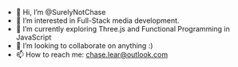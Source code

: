 - 👋 Hi, I’m @SurelyNotChase
- 👀 I’m interested in Full-Stack media development.
- 🌱 I’m currently exploring Three.js and Functional Programming in JavaScript
- 💞️ I’m looking to collaborate on anything :)
- 📫 How to reach me: chase.lear@outlook.com

<!---
SurelyNotChase/SurelyNotChase is a ✨ special ✨ repository because its `README.md` (this file) appears on your GitHub profile.
You can click the Preview link to take a look at your changes.
--->
